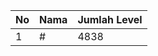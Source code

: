 | No | Nama            | Jumlah Level |
|----|-----------------|--------------|
| 1  | #    |    4838        |
